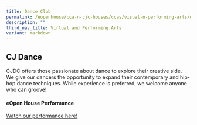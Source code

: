 ```yaml
---
title: Dance Club
permalink: /eopenhouse/cca-n-cjc-houses/ccas/visual-n-performing-arts/dance-club/
description: ""
third_nav_title: Virtual and Performing Arts
variant: markdown
---
```

## CJ Dance

CJDC offers those passionate about dance to explore their creative side. We give our dancers the opportunity to expand their contemporary and hip-hop dance techniques. While experience is preferred, we welcome anyone who can groove!

#### **eOpen House Performance**

[Watch our performance here!](https://youtu.be/u-Dg22DcUh8)
